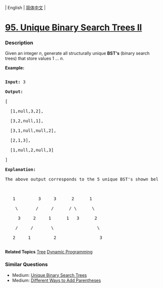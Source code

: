 | English | [简体中文](README.md) |

# [95. Unique Binary Search Trees II](https://leetcode-cn.com/problems/unique-binary-search-trees-ii)
 ### Description
<p>Given an integer <em>n</em>, generate all structurally unique <strong>BST&#39;s</strong> (binary search trees) that store values 1 ...&nbsp;<em>n</em>.</p>

<p><strong>Example:</strong></p>

<pre>
<strong>Input:</strong> 3
<strong>Output:</strong>
[
&nbsp; [1,null,3,2],
&nbsp; [3,2,null,1],
&nbsp; [3,1,null,null,2],
&nbsp; [2,1,3],
&nbsp; [1,null,2,null,3]
]
<strong>Explanation:</strong>
The above output corresponds to the 5 unique BST&#39;s shown below:

   1         3     3      2      1
    \       /     /      / \      \
     3     2     1      1   3      2
    /     /       \                 \
   2     1         2                 3
</pre>

**Related Topics**  [Tree](https://leetcode-cn.com/tag/tree) [Dynamic Programming](https://leetcode-cn.com/tag/dynamic-programming) 

### Similar Questions
 - Medium:	[Unique Binary Search Trees](https://leetcode-cn.com/problems/unique-binary-search-trees) 
 - Medium:	[Different Ways to Add Parentheses](https://leetcode-cn.com/problems/different-ways-to-add-parentheses) 
